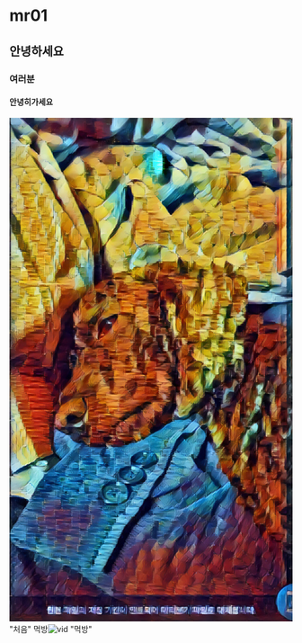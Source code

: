 # mr01  
## 안녕하세요  
### 여러분  
#### 안녕히가세요  
![pic](https://github.com/moran0510/mr01/blob/master/6267231b228bf28ebdd8faba0db0435b7beb9712.jpg?raw=true) "처음"
먹방![vid](https://www.youtube.com/watch?v=QAelMP1PoNA) "먹방"
